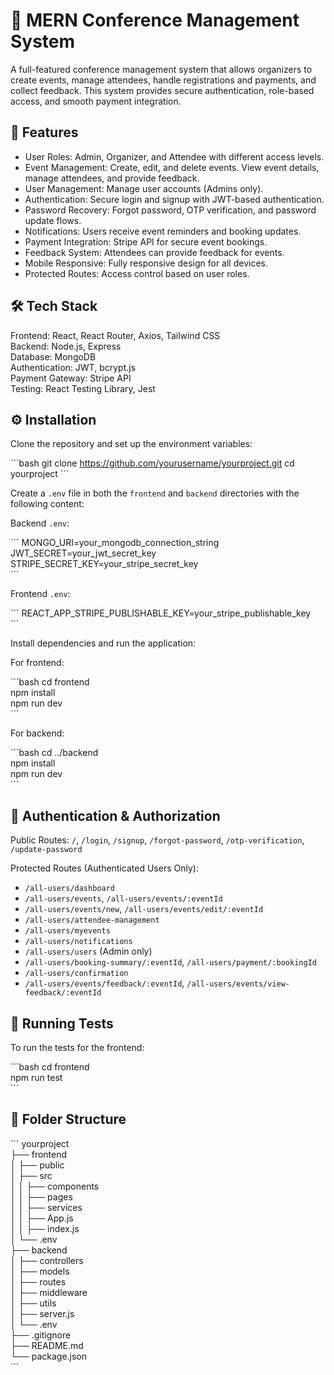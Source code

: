 # 🎉 MERN Conference Management System

A full-featured conference management system that allows organizers to create events, manage attendees, handle registrations and payments, and collect feedback. This system provides secure authentication, role-based access, and smooth payment integration.

## 🌟 Features

- User Roles: Admin, Organizer, and Attendee with different access levels.
- Event Management: Create, edit, and delete events. View event details, manage attendees, and provide feedback.
- User Management: Manage user accounts (Admins only).
- Authentication: Secure login and signup with JWT-based authentication.
- Password Recovery: Forgot password, OTP verification, and password update flows.
- Notifications: Users receive event reminders and booking updates.
- Payment Integration: Stripe API for secure event bookings.
- Feedback System: Attendees can provide feedback for events.
- Mobile Responsive: Fully responsive design for all devices.
- Protected Routes: Access control based on user roles.

## 🛠 Tech Stack

Frontend: React, React Router, Axios, Tailwind CSS  
Backend: Node.js, Express  
Database: MongoDB  
Authentication: JWT, bcrypt.js  
Payment Gateway: Stripe API  
Testing: React Testing Library, Jest  

## ⚙️ Installation

Clone the repository and set up the environment variables:

\`\`\`bash
git clone https://github.com/yourusername/yourproject.git
cd yourproject
\`\`\`

Create a `.env` file in both the `frontend` and `backend` directories with the following content:

Backend `.env`:

\`\`\`
MONGO_URI=your_mongodb_connection_string  
JWT_SECRET=your_jwt_secret_key  
STRIPE_SECRET_KEY=your_stripe_secret_key  
\`\`\`

Frontend `.env`:

\`\`\`
REACT_APP_STRIPE_PUBLISHABLE_KEY=your_stripe_publishable_key  
\`\`\`

Install dependencies and run the application:

For frontend:

\`\`\`bash
cd frontend  
npm install  
npm run dev  
\`\`\`

For backend:

\`\`\`bash
cd ../backend  
npm install  
npm run dev  
\`\`\`

## 🔐 Authentication & Authorization

Public Routes: `/`, `/login`, `/signup`, `/forgot-password`, `/otp-verification`, `/update-password`

Protected Routes (Authenticated Users Only):

- `/all-users/dashboard`
- `/all-users/events`, `/all-users/events/:eventId`
- `/all-users/events/new`, `/all-users/events/edit/:eventId`
- `/all-users/attendee-management`
- `/all-users/myevents`
- `/all-users/notifications`
- `/all-users/users` (Admin only)
- `/all-users/booking-summary/:eventId`, `/all-users/payment/:bookingId`
- `/all-users/confirmation`
- `/all-users/events/feedback/:eventId`, `/all-users/events/view-feedback/:eventId`

## 🧪 Running Tests

To run the tests for the frontend:

\`\`\`bash
cd frontend  
npm run test  
\`\`\`

## 📂 Folder Structure

\`\`\`
yourproject  
├── frontend  
│   ├── public  
│   ├── src  
│   │   ├── components  
│   │   ├── pages  
│   │   ├── services  
│   │   ├── App.js  
│   │   ├── index.js  
│   └── .env  
├── backend  
│   ├── controllers  
│   ├── models  
│   ├── routes  
│   ├── middleware  
│   ├── utils  
│   ├── server.js  
│   └── .env  
├── .gitignore  
├── README.md  
└── package.json  
\`\`\`


